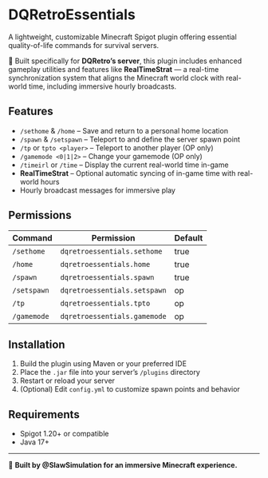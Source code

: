 # DQRetroEssentials

A lightweight, customizable Minecraft Spigot plugin offering essential quality-of-life commands for survival servers.

🧩 Built specifically for **DQRetro’s server**, this plugin includes enhanced gameplay utilities and features like **RealTimeStrat** — a real-time synchronization system that aligns the Minecraft world clock with real-world time, including immersive hourly broadcasts.

## Features

- `/sethome` & `/home` – Save and return to a personal home location
- `/spawn` & `/setspawn` – Teleport to and define the server spawn point
- `/tp` or `tpto <player>` – Teleport to another player (OP only)
- `/gamemode <0|1|2>` – Change your gamemode (OP only)
- `/timeirl` or `/time` – Display the current real-world time in-game
- **RealTimeStrat** – Optional automatic syncing of in-game time with real-world hours
- Hourly broadcast messages for immersive play

## Permissions

| Command         | Permission                       | Default |
|----------------|-----------------------------------|---------|
| `/sethome`      | `dqretroessentials.sethome`      | true    |
| `/home`         | `dqretroessentials.home`         | true    |
| `/spawn`        | `dqretroessentials.spawn`        | true    |
| `/setspawn`     | `dqretroessentials.setspawn`     | op      |
| `/tp`           | `dqretroessentials.tpto`         | op      |
| `/gamemode`     | `dqretroessentials.gamemode`     | op      |

## Installation

1. Build the plugin using Maven or your preferred IDE
2. Place the `.jar` file into your server’s `/plugins` directory
3. Restart or reload your server
4. (Optional) Edit `config.yml` to customize spawn points and behavior

## Requirements

- Spigot 1.20+ or compatible
- Java 17+

---

🔧 **Built by @SlawSimulation for an immersive Minecraft experience.**
